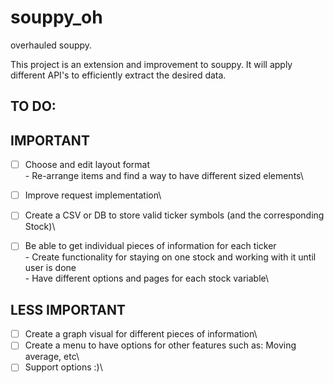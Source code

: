 # souppy_oh
overhauled souppy.

This project is an extension and improvement to souppy. It will apply different API's to efficiently extract the desired data.

TO DO:
------

IMPORTANT
--------- 
- [ ] Choose and edit layout format\
	  - Re-arrange items and find a way to have different sized elements\
- [ ] Improve request implementation\
- [ ] Create a CSV or DB to store valid ticker symbols (and the corresponding Stock)\
- [ ] Be able to get individual pieces of information for each ticker\
	  - Create functionality for staying on one stock and working with it until user is done\
	  - Have different options and pages for each stock variable\


LESS IMPORTANT
--------------

- [ ] Create a graph visual for different pieces of information\
- [ ] Create a menu to have options for other features such as: Moving average, etc\
- [ ] Support options :)\
